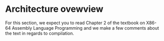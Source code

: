 # Architecture ovewview

For this section, we expect you to read Chapter 2 of the textbook on X86-64 Assembly Language Programming
and we make a few comments about the text in regards to compilation.

